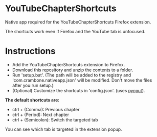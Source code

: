 # YouTubeChapterShortcuts
Native app required for the YouTubeChapterShortcuts Firefox extension.

The shortcuts work even if Firefox and the YouTube tab is unfocused.

# Instructions
- Add the YouTubeChapterShortcuts extension to Firefox.
- Download this repository and unzip the contents to a folder.
- Run 'setup.bat'. (The path will be added to the registry and 'com.crambone.nativeapp.json' will be modified. Don't move the files after you run setup.) 
- (Optional) Customize the shortcuts in 'config.json'. (uses [pynput](https://pynput.readthedocs.io/en/latest/keyboard.html)).

**The default shortcuts are:**
- ctrl + (Comma): Previous chapter
- ctrl + (Period): Next chapter
- ctrl + (Semicolon): Switch the targeted tab

You can see which tab is targeted in the extension popup.
